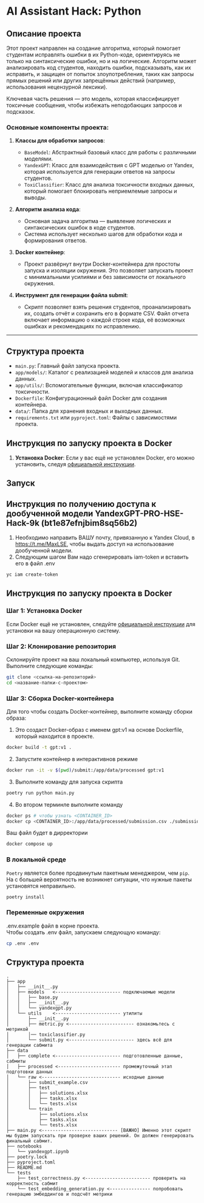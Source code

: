 # AI Assistant Hack: Python


## Описание проекта

Этот проект направлен на создание алгоритма, который помогает студентам исправлять ошибки в их Python-коде, ориентируясь не только на синтаксические ошибки, но и на логические. Алгоритм может анализировать код студентов, находить ошибки, подсказывать, как их исправить, и защищен от попыток злоупотребления, таких как запросы прямых решений или других запрещённых действий (например, использования нецензурной лексики).

Ключевая часть решения — это модель, которая классифицирует токсичные сообщения, чтобы избежать неподобающих запросов и подсказок.

### Основные компоненты проекта:

1. **Классы для обработки запросов**:
   - `BaseModel`: Абстрактный базовый класс для работы с различными моделями.
   - `YandexGPT`: Класс для взаимодействия с GPT моделью от Yandex, которая используется для генерации ответов на запросы студентов.
   - `ToxiClassifier`: Класс для анализа токсичности входных данных, который помогает блокировать неприемлемые запросы и выводы.

2. **Алгоритм анализа кода**:
   - Основная задача алгоритма — выявление логических и синтаксических ошибок в коде студентов. 
   - Система использует несколько шагов для обработки кода и формирования ответов.

3. **Docker контейнер**:
   - Проект развёрнут внутри Docker-контейнера для простоты запуска и изоляции окружения. Это позволяет запускать проект с минимальными усилиями и без зависимости от локального окружения.

4. **Инструмент для генерации файла submit**:
   - Скрипт позволяет взять решения студентов, проанализировать их, создать отчёт и сохранить его в формате CSV. Файл отчета включает информацию о каждой строке кода, её возможных ошибках и рекомендациях по исправлению.

---

## Структура проекта

- `main.py`: Главный файл запуска проекта.
- `app/models/`: Каталог с реализацией моделей и классов для анализа данных.
- `app/utils/`: Вспомогательные функции, включая классификатор токсичности.
- `Dockerfile`: Конфигурационный файл Docker для создания контейнера.
- `data/`: Папка для хранения входных и выходных данных.
- `requirements.txt` или `pyproject.toml`: Файлы с зависимостями проекта.


## Инструкция по запуску проекта в Docker

1. **Установка Docker**:
   Если у вас ещё не установлен Docker, его можно установить, следуя [официальной инструкции](https://docs.docker.com/get-docker/).


## Запуск

## Инструкция по получению доступа к дообученной модели YandexGPT-PRO-HSE-Hack-9k (bt1e87efnjbim8sq56b2)

1) Необходимо направить ВАШУ почту, привязанную к Yandex Cloud, в https://t.me/MaxLSE, чтобы выдать доступ на использование дообученной модели.
2) Следующим шагом Вам надо сгенерировать iam-token и вставить его в файл .env

```bash
yc iam create-token
```

## Инструкция по запуску проекта в Docker

### Шаг 1: Установка Docker

Если Docker ещё не установлен, следуйте [официальной инструкции](https://docs.docker.com/get-docker/) для установки на вашу операционную систему.

### Шаг 2: Клонирование репозитория

Склонируйте проект на ваш локальный компьютер, используя Git. Выполните следующие команды:

```bash
git clone <ссылка-на-репозиторий>
cd <название-папки-с-проектом>
```
### Шаг 3: Сборка Docker-контейнера
Для того чтобы создать Docker-контейнер, выполните команду сборки образа:
1) Это создаст Docker-образ с именем gpt:v1 на основе Dockerfile, который находится в проекте.

```bash
docker build -t gpt:v1 .
```

2) Запустите контейнер в интерактивнов режиме
```bash
docker run -it -v $(pwd)/submit:/app/data/processed gpt:v1
```

3) Выполните команду для запуска скрипта
```bash
poetry run python main.py
```
4) Во втором терминле выполните команду
```bash
docker ps # чтобы узнать <CONTAINER_ID>
docker cp <CONTAINER_ID>:/app/data/processed/submission.csv ./submission.csv
```
Ваш файл будет в дирректории


```bash
docker compose up
```

### В локальной среде

`Poetry` является более продвинутым пакетным менеджером, чем `pip`. На с большей вероятность не возникнет ситуации, что нужные пакеты установятся неправильно.

```bash
poetry install
```

### Переменные окружения

.env.example файл в корне проекта. \
Чтобы создать .env файл, запускаем следующую команду:

```bash
cp .env .env
```

## Структура проекта

```
.
├── app
│   ├── __init__.py
│   ├── models   <------------------------ подключаемые модели
│   │   ├── base.py
│   │   ├── __init__.py
│   │   └── yandexgpt.py
│   └── utils    <------------------------ утилиты
│       ├── __init__.py
│       ├── metric.py <------------------------ ознакомьтесь с метрикой
│       │── toxiclassifier.py
│       └── submit.py <------------------------ здесь всё для генерации сабмита
├── data
│   ├── complete <------------------------ подготовленные данные, сабмиты
│   ├── processed <----------------------- промежуточный этап подготовки данных
│   └── raw <----------------------------- исходные данные
│       ├── submit_example.csv
│       ├── test
│       │   ├── solutions.xlsx
│       │   ├── tasks.xlsx
│       │   └── tests.xlsx
│       └── train
│           ├── solutions.xlsx
│           ├── tasks.xlsx
│           └── tests.xlsx
├── main.py <---------------------------- [ВАЖНО] Именно этот скрипт мы будем запускать при проверке ваших решений. Он должен генерировать финальный сабмит.
├── notebooks
│   └── yandexgpt.ipynb
├── poetry.lock
├── pyproject.toml
├── README.md
└── tests
    ├── test_correctness.py <------------------------ проверить на корректность сабмит
    └── test_embedding_generation.py <--------------- попробовать генерацию эмбеддингов и подсчёт метрики


```